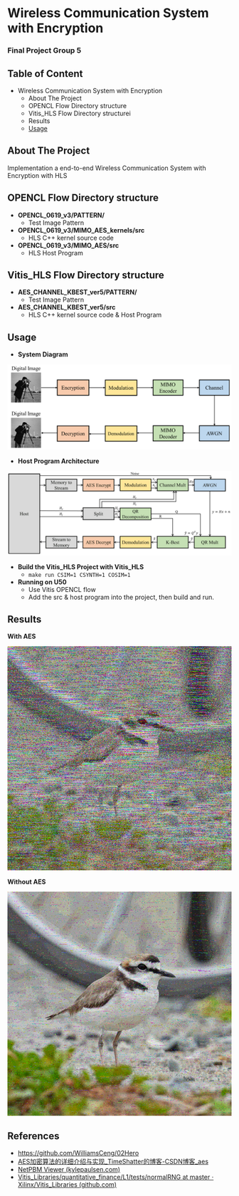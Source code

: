 # Wireless Communication System with Encryption

### Final Project Group 5

## Table of Content

- Wireless Communication System with Encryption
  - About The Project
  - OPENCL Flow Directory structure
  - Vitis_HLS Flow Directory structurei
  - Results
  - [Usage](#Usage)



## About The Project

Implementation a end-to-end Wireless Communication System with Encryption with HLS

## OPENCL Flow Directory structure
* **OPENCL_0619_v3/PATTERN/**
  * Test Image Pattern
* **OPENCL_0619_v3/MIMO_AES_kernels/src**
  * HLS C++ kernel source code
* **OPENCL_0619_v3/MIMO_AES/src**
  * HLS Host Program

## Vitis_HLS Flow Directory structure
* **AES_CHANNEL_KBEST_ver5/PATTERN/**
  * Test Image Pattern
* **AES_CHANNEL_KBEST_ver5/src**
  * HLS C++ kernel source code & Host Program
## Usage 
* **System Diagram**

![image](./bd.png)
* **Host Program Architecture**

![image](./host_program_arch.png)
  
* **Build the Vitis_HLS Project with Vitis_HLS**
  * `make run CSIM=1 CSYNTH=1 COSIM=1`
* **Running on U50**
  * Use Vitis OPENCL flow
  * Add the src & host program into the project, then build and run.

## Results

**With AES**

![image](./JPG_Result/AES/pic0_SNR6.jpg)


**Without AES**

![image](./JPG_Result/noAES/pic0/jpg/pic0_SNR6.jpg)

## References

* https://github.com/WilliamsCeng/02Hero
* [AES加密算法的详细介绍与实现_TimeShatter的博客-CSDN博客_aes](https://blog.csdn.net/qq_28205153/article/details/55798628)
* [NetPBM Viewer (kylepaulsen.com)](https://www.kylepaulsen.com/stuff/NetpbmViewer/)
* [Vitis_Libraries/quantitative_finance/L1/tests/normalRNG at master · Xilinx/Vitis_Libraries (github.com)](https://github.com/Xilinx/Vitis_Libraries/tree/master/quantitative_finance/L1/tests/normalRNG)

